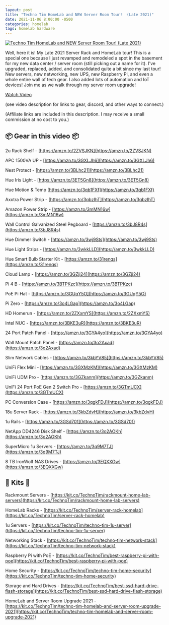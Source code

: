 ```yaml
---
layout: post
title: "Techno Tim HomeLab and NEW Server Room Tour!  (Late 2021)"
date: 2021-11-06 8:00:00 -0500
categories: homelab
tags: homelab hardware
---
```


[![Techno Tim HomeLab and NEW Server Room Tour!  (Late 2021)](https://img.youtube.com/vi/u45Z4yGTgs8/0.jpg)](https://www.youtube.com/watch?v=u45Z4yGTgs8 "Techno Tim HomeLab and NEW Server Room Tour!  (Late 2021)")

Well, here it is!  My Late 2021 Server Rack and HomeLab tour!  This is a special one because I just revamped and remodeled a spot in the basement for my new data center / server room (still picking out a name for it).  I've upgraded, replaced, added, and consolidated quite a bit since my last tour!  New servers, new networking, new UPS, new Raspberry Pi, and even a whole entire wall of tech gear.   I also added lots of automation and IoT devices!  Join me as we walk through my server room upgrade!

[Watch Video](https://www.youtube.com/watch?v=u45Z4yGTgs8)

(see video description for links to gear, discord, and other ways to connect.)

(Affiliate links are included in this description. I may receive a small commission at no cost to you.)

## 📦 Gear in this video 📦


2u Rack Shelf - [https://amzn.to/2ZVSJKN](https://amzn.to/2ZVSJKN)

APC 1500VA UP - [https://amzn.to/3GXLJh6](https://amzn.to/3GXLJh6)

Nest Protect - [https://amzn.to/3BLhc21](https://amzn.to/3BLhc21)

Hue Iris Light - [https://amzn.to/3ET5Gn8](https://amzn.to/3ET5Gn8)

Hue Motion & Temp [https://amzn.to/3qb1FXf](https://amzn.to/3qb1FXf)

Axxtra Power Strip - [https://amzn.to/3qbzIhT](https://amzn.to/3qbzIhT)

Amazon Power Strip - [https://amzn.to/3mMN16w](https://amzn.to/3mMN16w)

Wall Control Galvanized Steel Pegboard - [https://amzn.to/3bJ8R4s](https://amzn.to/3bJ8R4s)

Hue Dimmer Switch - [https://amzn.to/3wj9Sts](https://amzn.to/3wj9Sts)

Hue Light Strips - [https://amzn.to/3wkkLLD](https://amzn.to/3wkkLLD)

Hue Smart Bulb Starter Kit - [https://amzn.to/31renqs](https://amzn.to/31renqs)

Cloud Lamp - [https://amzn.to/3GZji24](https://amzn.to/3GZji24)

Pi 4 B - [https://amzn.to/3BTPKzc](https://amzn.to/3BTPKzc)

PoE Pi Hat - [https://amzn.to/3GUqY5O](https://amzn.to/3GUqY5O)

Pi Zero - [https://amzn.to/3o4LGap](https://amzn.to/3o4LGap)

HD Homerun - [https://amzn.to/2ZXxmYS](https://amzn.to/2ZXxmYS)

Intel NUC - [https://amzn.to/3BKE3uR](https://amzn.to/3BKE3uR)

24 Port Patch Panel - [https://amzn.to/3GYA4yo](https://amzn.to/3GYA4yo)

Wall Mount Patch Panel - [https://amzn.to/3o2Axad](https://amzn.to/3o2Axad)

Slim Network Cables - [https://amzn.to/3kbYV85](https://amzn.to/3kbYV85)

UniFi Flex Mini - [https://amzn.to/3GXMzKM](https://amzn.to/3GXMzKM)

UniFi UDM Pro - [https://amzn.to/3GZkanm](https://amzn.to/3GZkanm)

UniFi 24 Port PoE Gen 2 Switch Pro - [https://amzn.to/3GTmUCX](https://amzn.to/3GTmUCX)

PC Conversion Case - [https://amzn.to/3qgkFDJ](https://amzn.to/3qgkFDJ)

18u Server Rack - [https://amzn.to/3kbZdvH](https://amzn.to/3kbZdvH)

1u Rails - [https://amzn.to/3GSd701](https://amzn.to/3GSd701)

NetApp DD4246 Disk Shelf - [https://amzn.to/3o2AOKh](https://amzn.to/3o2AOKh)

SuperMicro 1u Servers - [https://amzn.to/3q9M7TJ](https://amzn.to/3q9M7TJ)

8 TB IronWolf NAS Drives  - [https://amzn.to/3EQXXGw](https://amzn.to/3EQXXGw)

## 🚀 Kits 🚀

Rackmount Servers - [https://kit.co/TechnoTim/rackmount-home-lab-servers](https://kit.co/TechnoTim/rackmount-home-lab-servers)

HomeLab Racks  - [https://kit.co/TechnoTim/server-rack-homelab](https://kit.co/TechnoTim/server-rack-homelab)

1u Servers - [https://kit.co/TechnoTim/techno-tim-1u-server](https://kit.co/TechnoTim/techno-tim-1u-server)

Networking Stack - [https://kit.co/TechnoTim/techno-tim-network-stack](https://kit.co/TechnoTim/techno-tim-network-stack)

Raspberry Pi with PoE - [https://kit.co/TechnoTim/best-raspberry-pi-with-poe](https://kit.co/TechnoTim/best-raspberry-pi-with-poe)

Home Security - [https://kit.co/TechnoTim/techno-tim-home-security](https://kit.co/TechnoTim/techno-tim-home-security)

Storage and Hard Drives - [https://kit.co/TechnoTim/best-ssd-hard-drive-flash-storage](https://kit.co/TechnoTim/best-ssd-hard-drive-flash-storage)

HomeLab and Server Room Upgrade 2021 - [https://kit.co/TechnoTim/techno-tim-homelab-and-server-room-upgrade-2021](https://kit.co/TechnoTim/techno-tim-homelab-and-server-room-upgrade-2021)
